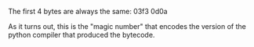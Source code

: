 The first 4 bytes are always the same:
03f3 0d0a

As it turns out, this is the "magic number" that encodes the version of the python compiler that produced the bytecode.
